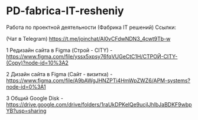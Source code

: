 # PD-fabrica-IT-resheniy
Работа по проектной деятельности (Фабрика IT решений)
Ссылки:

(Чат в Telegram) https://t.me/joinchat/Al0vCFdwNDN3_4cwt9Tb-w



1 Редизайн сайта в Figma (Строй - CITY) - 
https://www.figma.com/file/yssx5xpsy76fqVUGeCtC1H/СТРОЙ-CITY-(Copy)?node-id=10%3A2 

2 Дизайн сайта в Figma (Сайт - визитка) - 
https://www.figma.com/file/A9bAWgJHNZPTi4HmWpZWZ6/APM-systems?node-id=0%3A1 

3 Общий Google Disk - 
https://drive.google.com/drive/folders/1raUkDPKelQe9ucjlJhlbJaBDKF9wbpYB?usp=sharing
